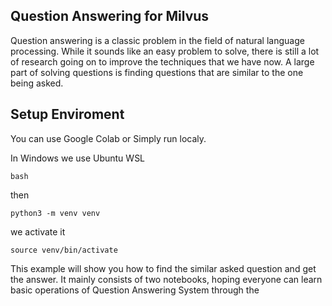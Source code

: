 ## Question Answering for Milvus
Question answering is a classic problem in the field of natural language processing. While it sounds like an easy problem to solve, there is still a lot of research going on to improve the techniques that we have now. A large part of solving questions is finding questions that are similar to the one being asked.

## Setup Enviroment
You can use Google Colab or Simply run localy.

In Windows we use Ubuntu WSL 

```
bash
```
then 
```
python3 -m venv venv
```
we activate it
```
source venv/bin/activate
```




This example will show you how to find the similar asked question and get the answer. It mainly consists of two notebooks, hoping everyone can learn basic operations of Question Answering System through the
